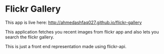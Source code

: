 # Flickr Gallery

This app is live here: http://ahmedashfaq027.github.io/flickr-gallery

This application fetches you recent images from flickr app and also lets you search the flickr gallery.

This is just a front end representation made using flickr-api.
